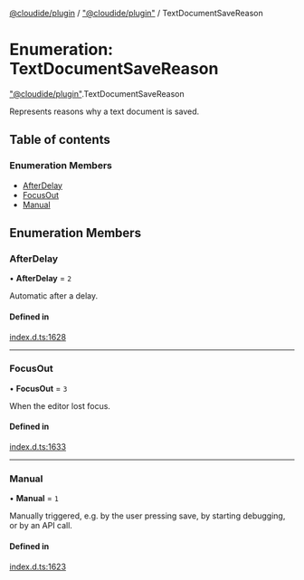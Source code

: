 [@cloudide/plugin](../README.md) / ["@cloudide/plugin"](../modules/_cloudide_plugin_.md) / TextDocumentSaveReason

# Enumeration: TextDocumentSaveReason

["@cloudide/plugin"](../modules/_cloudide_plugin_.md).TextDocumentSaveReason

Represents reasons why a text document is saved.

## Table of contents

### Enumeration Members

- [AfterDelay](cloudide_plugin_.TextDocumentSaveReason.md#afterdelay)
- [FocusOut](cloudide_plugin_.TextDocumentSaveReason.md#focusout)
- [Manual](cloudide_plugin_.TextDocumentSaveReason.md#manual)

## Enumeration Members

### AfterDelay

• **AfterDelay** = ``2``

Automatic after a delay.

#### Defined in

[index.d.ts:1628](https://github.com/shuyaqian/cloudide-plugin-api/blob/26b31b9/index.d.ts#L1628)

___

### FocusOut

• **FocusOut** = ``3``

When the editor lost focus.

#### Defined in

[index.d.ts:1633](https://github.com/shuyaqian/cloudide-plugin-api/blob/26b31b9/index.d.ts#L1633)

___

### Manual

• **Manual** = ``1``

Manually triggered, e.g. by the user pressing save, by starting debugging,
or by an API call.

#### Defined in

[index.d.ts:1623](https://github.com/shuyaqian/cloudide-plugin-api/blob/26b31b9/index.d.ts#L1623)
